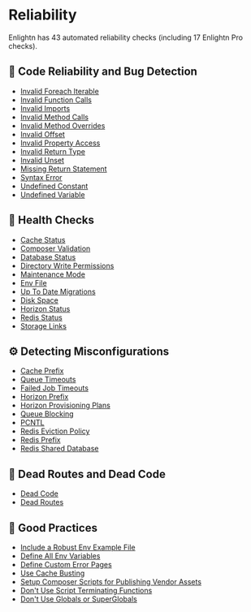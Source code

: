 # Reliability

Enlightn has 43 automated reliability checks (including 17 Enlightn Pro checks).

## 🧐 Code Reliability and Bug Detection

- [Invalid Foreach Iterable](foreach-iterable-analyzer.html)
- [Invalid Function Calls](invalid-function-call-analyzer.html)
- [Invalid Imports](invalid-import-analyzer.html)
- [Invalid Method Calls](invalid-method-call-analyzer.html)
- [Invalid Method Overrides](invalid-method-override-analyzer.html)
- [Invalid Offset](invalid-offset-analyzer.html)
- [Invalid Property Access](invalid-property-access-analyzer.html)
- [Invalid Return Type](invalid-return-type-analyzer.html)
- [Invalid Unset](unset-analyzer.html)
- [Missing Return Statement](missing-return-statement-analyzer.html)
- [Syntax Error](syntax-error-analyzer.html)
- [Undefined Constant](undefined-constant-analyzer.html)
- [Undefined Variable](undefined-variable-analyzer.html)

## :muscle: Health Checks

- [Cache Status](cache-status-analyzer.html)
- [Composer Validation](composer-validation-analyzer.html)
- [Database Status](database-status-analyzer.html)
- [Directory Write Permissions](directory-write-permissions-analyzer.html)
- [Maintenance Mode](maintenance-mode-analyzer.html)
- [Env File](env-file-analyzer.html)
- [Up To Date Migrations](up-to-date-migrations-analyzer.html)
- [Disk Space](disk-space-analyzer.html) <Badge text="PRO" type="tip"/>
- [Horizon Status](horizon-status-analyzer.html) <Badge text="PRO" type="tip"/>
- [Redis Status](redis-status-analyzer.html) <Badge text="PRO" type="tip"/>
- [Storage Links](storage-link-analyzer.html) <Badge text="PRO" type="tip"/>

## :gear: Detecting Misconfigurations

- [Cache Prefix](cache-prefix-analyzer.html)
- [Queue Timeouts](queue-timeout-analyzer.html)
- [Failed Job Timeouts](failed-job-timeout-analyzer.html) <Badge text="PRO" type="tip"/>
- [Horizon Prefix](horizon-prefix-analyzer.html) <Badge text="PRO" type="tip"/>
- [Horizon Provisioning Plans](horizon-provisioning-plan-analyzer.html) <Badge text="PRO" type="tip"/>
- [Queue Blocking](queue-blocking-analyzer.html) <Badge text="PRO" type="tip"/>
- [PCNTL](pcntl-analyzer.html) <Badge text="PRO" type="tip"/>
- [Redis Eviction Policy](redis-eviction-policy-analyzer.html) <Badge text="PRO" type="tip"/>
- [Redis Prefix](redis-prefix-analyzer.html) <Badge text="PRO" type="tip"/>
- [Redis Shared Database](redis-shared-database-analyzer.html) <Badge text="PRO" type="tip"/>

## :ghost: Dead Routes and Dead Code

- [Dead Code](dead-code-analyzer.html)
- [Dead Routes](dead-route-analyzer.html) <Badge text="PRO" type="tip"/>

## :medal_sports: Good Practices

- [Include a Robust Env Example File](env-example-analyzer.html)
- [Define All Env Variables](env-variable-analyzer.html)
- [Define Custom Error Pages](custom-error-page-analyzer.html)
- [Use Cache Busting](cache-busting-analyzer.html) <Badge text="PRO" type="tip"/>
- [Setup Composer Scripts for Publishing Vendor Assets](composer-package-publish-analyzer.html) <Badge text="PRO" type="tip"/>
- [Don't Use Script Terminating Functions](script-terminating-function-analyzer.html) <Badge text="PRO" type="tip"/>
- [Don't Use Globals or SuperGlobals](global-variable-analyzer.html) <Badge text="PRO" type="tip"/>